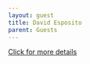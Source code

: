 ```yaml
---
layout: guest
title: David Esposito
parent: Guests
---
```



<div class="badge-base LI-profile-badge" data-locale="en_US" data-size="medium" data-theme="light" data-type="VERTICAL" data-vanity="davidespo" data-version="v1"><a class="badge-base__link LI-simple-link" href="https://www.linkedin.com/in/davidespo?trk=profile-badge">Click for more details</a></div>



